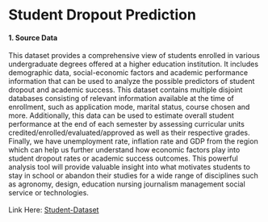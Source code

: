 # Student Dropout Prediction

#### 1. Source Data

This dataset provides a comprehensive view of students enrolled in various undergraduate degrees offered at a higher education institution. It includes demographic data, social-economic factors and academic performance information that can be used to analyze the possible predictors of student dropout and academic success. This dataset contains multiple disjoint databases consisting of relevant information available at the time of enrollment, such as application mode, marital status, course chosen and more. Additionally, this data can be used to estimate overall student performance at the end of each semester by assessing curricular units credited/enrolled/evaluated/approved as well as their respective grades. Finally, we have unemployment rate, inflation rate and GDP from the region which can help us further understand how economic factors play into student dropout rates or academic success outcomes. This powerful analysis tool will provide valuable insight into what motivates students to stay in school or abandon their studies for a wide range of disciplines such as agronomy, design, education nursing journalism management social service or technologies.
</br>
</br>
Link Here: [Student-Dataset](https://www.kaggle.com/datasets/thedevastator/higher-education-predictors-of-student-retention/data)